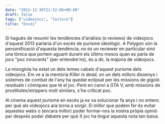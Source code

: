 ```yaml
---
date: "2013-12-30T21:52:06+00:00"
draft: false
tags: ["videojocs", "lectura"]
title: "Excés"
---
```

Si hagués de resumir les tendències d'anàlisis (o reviews) de videojocs d'aquest 2013 parlaria d'un excés de purisme ideològic. A Polygon són la personificació d'aquesta tendència; no és un reviewer en particular sinó una tònica que portem aguant durant els últims mesos quan es parla de jocs "poc innocents" (per entendre'ns), és a dir, la majoria de videojocs. 

La misogínia ha estat un dels temes cabals d'aquest purisme dels videojocs. Em ve a la memòria *Killer is dead*, on un dels millors dissenys i sistemes de combat de l'any ha quedat eclipsat per les missions de gigoló residuals i còmiques que té el joc. Però en canvi a GTA V, amb missions de prostitutes/strippers molt similars, s'ha criticat poc.

Al cinema aquest purisme en excés ja es va solucionar fa anys i no entenc per què als videojocs ara torna a sorgir. El millor que podem fer és evitar aquestes webs o (encara millor) poder formar-nos la nostra pròpia opinió per després poder debatre per què X joc ha tingut aquesta nota tan baixa.